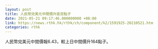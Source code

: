 ```yaml
---
layout: post
title: 人民幣兌美元中間價升逾百點子
date: 2021-05-21 09:17:46.000000000 +08:00
link: https://news.rthk.hk/rthk/ch/component/k2/1591925-20210521.htm
categories: rthk
---
```


人民幣兌美元中間價報6.43，較上日中間價升164點子。
